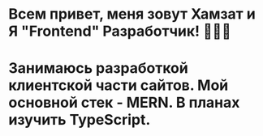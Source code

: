 <h1>Всем привет, меня зовут Хамзат и Я  "Frontend"  Разработчик! 👨🏻‍💻<h1>
  <div>Занимаюсь разработкой клиентской части сайтов. Мой основной стек - MERN.
В планах изучить TypeScript.
</div>
